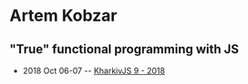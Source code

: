 # Artem Kobzar

## &quot;True&quot; functional programming with JS
- 2018 Oct 06-07 -- [KharkivJS 9 - 2018](https://www.youtube.com/watch?v=XCY0MWor_jw)    
